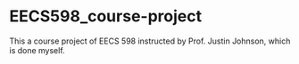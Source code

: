 # EECS598_course-project
This a course project of EECS 598 instructed by Prof. Justin Johnson, which is done myself.

